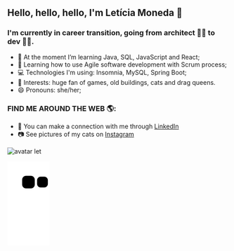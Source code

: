 ## Hello, hello, hello, I'm Letícia Moneda 👋

### I'm currently in career transition, going from architect 👷‍♀️ to dev 👩‍💻.

- 🌱 At the moment I’m learning Java, SQL, JavaScript and React;
- 📝 Learning how to use Agile software development with Scrum process;
- 💻 Technologies I'm using: Insomnia, MySQL, Spring Boot;
- 💜 Interests: huge fan of games, old buildings, cats and drag queens.
- 😄 Pronouns: she/her;


### FIND ME AROUND THE WEB 🌎:
- 💼 You can make a connection with me through [LinkedIn](https://www.linkedin.com/in/leticia-moneda/) 
- 📷 See pictures of my cats on [Instagram](https://www.instagram.com/lemo.nadaaa/)

<div>
  <img align="center" alt="avatar let" src="https://i.picasion.com/pic92/d5e881501de184aaa7664d7dfa22e33b.gif"
</div>

![snake gif](https://github.com/monedales/monedales/blob/output/github-contribution-grid-snake.svg)
